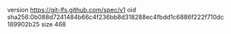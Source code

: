 version https://git-lfs.github.com/spec/v1
oid sha256:0b088d7241484b66c4f236bb8d318288ec4fbdd1c6886f222f710dc189902b25
size 468
